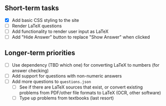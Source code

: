 ## Short-term tasks
  * [x] Add basic CSS styling to the site
  * [ ] Render LaTeX questions
  * [ ] Add functionality to render user input as LaTeX
  * [ ] Add "Hide Answer" button to replace "Show Answer" when clicked

## Longer-term priorities
  * [ ] Use dependency (TBD which one) for converting LaTeX to numbers (for
        answer checking)
  * [ ] Add support for questions with non-numeric answers
  * [ ] Add more questions to `questions.json`
    * [ ] See if there are LaTeX sources that exist, or convert existing
          problems from PDF/other file formats to LaTeX (OCR, other software)
    * [ ] Type up problems from textbooks (last resort)
